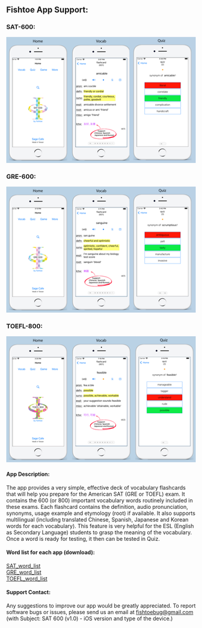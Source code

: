 ## Fishtoe App Support:


### SAT-600:
![SAT_URL_Image](/SAT_5.5_URL_image-518x345.png)

### GRE-600:
![GRE_URL_Image](/GRE_5.5_URL_image-518x345.png)

### TOEFL-800:
![TOEFL_URL_Image](/TOEFL_5.5_URL_image-518x345.png)


#### App Description:
The app provides a very simple, effective deck of vocabulary flashcards that will help you prepare for the American SAT (GRE or TOEFL) exam. It contains the 600 (or 800) important vocabulary words routinely included in these exams.  Each flashcard contains the definition, audio pronunciation, synonyms, usage example and etymology (root) if available.  It also supports multilingual (including translated Chinese, Spanish, Japanese and Korean words for each vocabulary).  This feature is very helpful for the ESL (English as Secondary Language) students to grasp the meaning of the vocabulary.  Once a word is ready for testing, it then can be tested in Quiz.

#### Word list for each app (download):
[SAT_word_list](/SAT_words_600)      
[GRE_word_list](/GRE_words_600)      
[TOEFL_word_list](/TOEFL_words_800)

#### Support Contact:
Any suggestions to improve our app would be greatly appreciated.  To report software bugs or issues, please send us an email at fishtoebug@gmail.com (with Subject: SAT 600 (v1.0) - iOS version and type of the device.)
